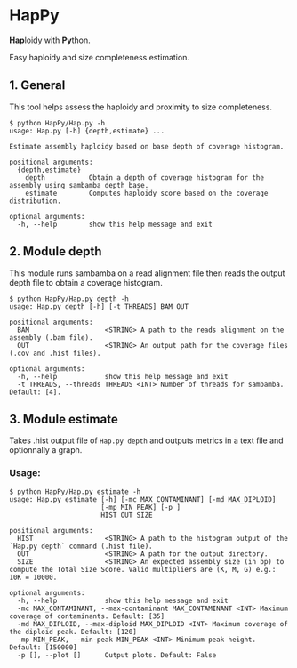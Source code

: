 # HapPy
**Hap**loidy with **Py**thon.

Easy haploidy and size completeness estimation.

## 1. General
This tool helps assess the haploidy and proximity to size completeness.

```
$ python HapPy/Hap.py -h
usage: Hap.py [-h] {depth,estimate} ...

Estimate assembly haploidy based on base depth of coverage histogram.

positional arguments:
  {depth,estimate}
    depth           Obtain a depth of coverage histogram for the assembly using sambamba depth base.
    estimate        Computes haploidy score based on the coverage distribution.

optional arguments:
  -h, --help        show this help message and exit
```

## 2. Module depth
This module runs sambamba on a read alignment file then reads the output depth file to obtain a coverage histogram.

```
$ python HapPy/Hap.py depth -h
usage: Hap.py depth [-h] [-t THREADS] BAM OUT

positional arguments:
  BAM                   <STRING> A path to the reads alignment on the assembly (.bam file).
  OUT                   <STRING> An output path for the coverage files (.cov and .hist files).                                     

optional arguments:
  -h, --help            show this help message and exit
  -t THREADS, --threads THREADS <INT> Number of threads for sambamba. Default: [4].
```

## 3. Module estimate
Takes .hist output file of `Hap.py depth` and outputs metrics in a text file and optionnally a graph.

### Usage:
```
$ python HapPy/Hap.py estimate -h 
usage: Hap.py estimate [-h] [-mc MAX_CONTAMINANT] [-md MAX_DIPLOID]
                       [-mp MIN_PEAK] [-p ]
                       HIST OUT SIZE

positional arguments:
  HIST                  <STRING> A path to the histogram output of the `Hap.py depth` command (.hist file).
  OUT                   <STRING> A path for the output directory.
  SIZE                  <STRING> An expected assembly size (in bp) to compute the Total Size Score. Valid multipliers are (K, M, G) e.g.: 10K = 10000.
                                                                              
optional arguments:
  -h, --help            show this help message and exit
  -mc MAX_CONTAMINANT, --max-contaminant MAX_CONTAMINANT <INT> Maximum coverage of contaminants. Default: [35] 
  -md MAX_DIPLOID, --max-diploid MAX_DIPLOID <INT> Maximum coverage of the diploid peak. Default: [120]
  -mp MIN_PEAK, --min-peak MIN_PEAK <INT> Minimum peak height. Default: [150000]
  -p [], --plot []      Output plots. Default: False
```
